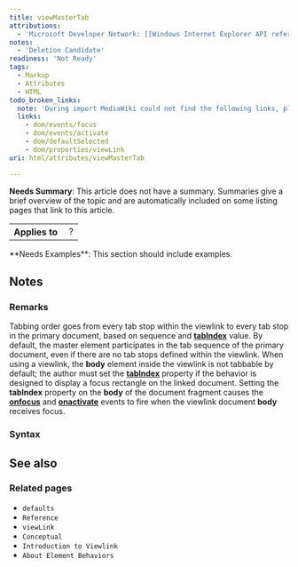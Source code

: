 ```yaml
---
title: viewMasterTab
attributions:
  - 'Microsoft Developer Network: [[Windows Internet Explorer API reference](http://msdn.microsoft.com/en-us/library/ie/hh828809%28v=vs.85%29.aspx) Article]'
notes:
  - 'Deletion Candidate'
readiness: 'Not Ready'
tags:
  - Markup
  - Attributes
  - HTML
todo_broken_links:
  note: 'During import MediaWiki could not find the following links, please fix and adjust this list.'
  links:
    - dom/events/focus
    - dom/events/activate
    - dom/defaultSelected
    - dom/properties/viewLink
uri: html/attributes/viewMasterTab

---
```

**Needs Summary**: This article does not have a summary. Summaries give a brief overview of the topic and are automatically included on some listing pages that link to this article.

<table class="wikitable">
<tr>
<th>
Applies to

</th>
<td>
 ?

</td>
</tr>
</table>
**Needs Examples**: This section should include examples.

## Notes

### Remarks

Tabbing order goes from every tab stop within the viewlink to every tab stop in the primary document, based on sequence and [**tabIndex**](/html/attributes/tabIndex) value. By default, the master element participates in the tab sequence of the primary document, even if there are no tab stops defined within the viewlink. When using a viewlink, the **body** element inside the viewlink is not tabbable by default; the author must set the [**tabIndex**](/html/attributes/tabIndex) property if the behavior is designed to display a focus rectangle on the linked document. Setting the **tabIndex** property on the **body** of the document fragment causes the [**onfocus**](/w/index.php?title=dom/events/focus&action=edit&redlink=1) and [**onactivate**](/w/index.php?title=dom/events/activate&action=edit&redlink=1) events to fire when the viewlink document **body** receives focus.

### Syntax

## See also

### Related pages

-   `defaults`
-   `Reference`
-   `viewLink`
-   `Conceptual`
-   `Introduction to Viewlink`
-   `About Element Behaviors`
